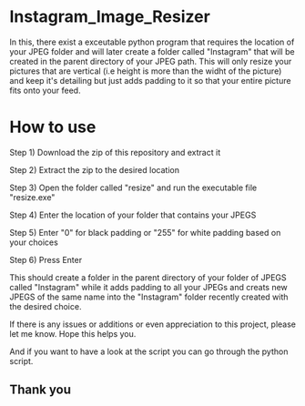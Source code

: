 # Instagram_Image_Resizer
 In this, there exist a exceutable python program that requires the location of your JPEG folder and will later create a folder called "Instagram" that will be created in the parent directory of your JPEG path. This will only resize your pictures that are vertical (i.e height is more than the widht of the picture) and keep it's detailing but just adds padding to it so that your entire picture fits onto your feed.

# How to use
Step 1) Download the zip of this repository and extract it

Step 2) Extract the zip to the desired location

Step 3) Open the folder called "resize" and run the executable file "resize.exe"

Step 4) Enter the location of your folder that contains your JPEGS

Step 5) Enter "0" for black padding or "255" for white padding based on your choices


Step 6) Press Enter




This should create a folder in the parent directory of your folder of JPEGS called "Instagram" while it adds padding to all your JPEGs and creats new JPEGS of the same name into the "Instagram" folder recently created with the desired choice.


If there is any issues or additions or even appreciation to this project, please let me know. Hope this helps you. 

And if you want to have a look at the script you can go through the python script.
## Thank you
